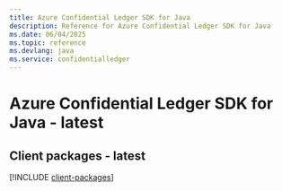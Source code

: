 ```yaml
---
title: Azure Confidential Ledger SDK for Java
description: Reference for Azure Confidential Ledger SDK for Java
ms.date: 06/04/2025
ms.topic: reference
ms.devlang: java
ms.service: confidentialledger
---
```

# Azure Confidential Ledger SDK for Java - latest

## Client packages - latest
[!INCLUDE [client-packages](confidential-ledger-client-index.md)]